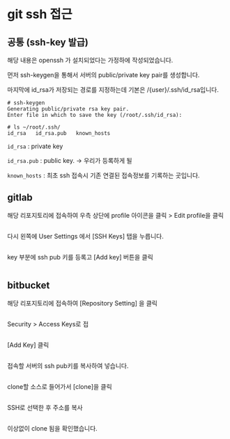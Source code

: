 # git ssh 접근

## 공통 (ssh-key 발급)

해당 내용은 openssh 가 설치되었다는 가정하에 작성되었습니다.



먼저 ssh-keygen을 통해서 서버의 public/private key pair를 생성합니다.

마지막에 id\_rsa가 저장되는 경로를 지정하는데 기본은 /{user}/.ssh/id\_rsa입니다.

```
# ssh-keygen
Generating public/private rsa key pair.
Enter file in which to save the key (/root/.ssh/id_rsa): 

# ls ~/root/.ssh/
id_rsa   id_rsa.pub   known_hosts
```

`id_rsa` : private key

`id_rsa.pub` : public key. -> 우리가 등록하게 될&#x20;

`known_hosts` : 최초 ssh 접속시 기존 연결된 접속정보를 기록하는 곳입니다.



## gitlab

해당 리포지토리에 접속하여 우측 상단에 profile 아이콘을 클릭 > Edit profile을 클릭

<figure><img src="../.gitbook/assets/image (9) (1).png" alt=""><figcaption></figcaption></figure>

다시 왼쪽에 User Settings 에서 \[SSH Keys] 탭을 누릅니다.

<figure><img src="../.gitbook/assets/image (4).png" alt=""><figcaption></figcaption></figure>



key 부분에 ssh pub 키를 등록고 \[Add key] 버튼을 클릭

<figure><img src="../.gitbook/assets/image (10).png" alt=""><figcaption></figcaption></figure>

##

## bitbucket

해당 리포지토리에 접속하여 \[Repository Setting] 을 클릭

<figure><img src="../.gitbook/assets/image (9).png" alt=""><figcaption></figcaption></figure>



Security > Access Keys로 접

<div align="center">

<figure><img src="../.gitbook/assets/스크린샷 2022-11-28 오후 2.48.16.png" alt=""><figcaption></figcaption></figure>

</div>

\[Add Key] 클릭

<figure><img src="../.gitbook/assets/image (3).png" alt=""><figcaption></figcaption></figure>

접속할 서버의 ssh pub키를 복사하여 넣습니다.

<figure><img src="../.gitbook/assets/image (11).png" alt=""><figcaption></figcaption></figure>

clone할 소스로 들어가서 \[clone]을 클릭

<figure><img src="../.gitbook/assets/image (1) (2).png" alt=""><figcaption></figcaption></figure>



SSH로 선택한 후 주소를 복사

<figure><img src="../.gitbook/assets/image (7).png" alt=""><figcaption></figcaption></figure>

이상없이 clone 됨을 확인했습니다.

<figure><img src="../.gitbook/assets/image (6).png" alt=""><figcaption></figcaption></figure>
